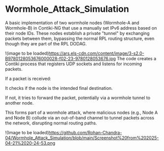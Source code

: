 # Wormhole_Attack_Simulation

A basic implementation of two wormhole nodes (Wormhole-A and Wormhole-B) in Contiki-NG that use a manually set IPv6 address based on their node IDs. These nodes establish a private "tunnel" by exchanging packets between them, bypassing the normal RPL routing structure, even though they are part of the RPL DODAG.

!(image to be loaded)https://ars.els-cdn.com/content/image/3-s2.0-B9780128053676000028-f02-23-9780128053676.jpg
The code creates a Contiki process that registers UDP sockets and listens for incoming packets.

If a packet is received:

It checks if the node is the intended final destination.

If not, it tries to forward the packet, potentially via a wormhole tunnel to another node.

This forms part of a wormhole attack, where malicious nodes (e.g., Node A and Node B) collude via an out-of-band channel to tunnel packets across the network, disrupting normal routing paths.

!(Image to be loaded)https://github.com/Rohan-Chandra-04/Wormhole_Attack_Simulation/blob/main/Screenshot%20from%202025-04-21%2020-24-53.png
